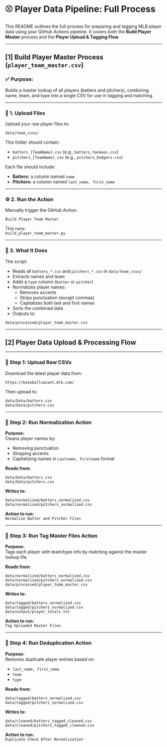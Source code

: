 # ⚾ Player Data Pipeline: Full Process

This README outlines the full process for preparing and tagging MLB player data using your GitHub Actions pipeline. It covers both the **Build Player Master** process and the **Player Upload & Tagging Flow**.

---

## [1] Build Player Master Process (`player_team_master.csv`)

### ✅ Purpose:
Builds a master lookup of all players (batters and pitchers), combining name, team, and type into a single CSV for use in tagging and matching.

---

### 📁 1. Upload Files
Upload your raw player files to:

```
data/team_csvs/
```

This folder should contain:
- `batters_[TeamName].csv` (e.g., `batters_Yankees.csv`)
- `pitchers_[TeamName].csv` (e.g., `pitchers_Dodgers.csv`)

Each file should include:
- **Batters:** a column named `name`
- **Pitchers:** a column named `last_name, first_name`

---

### ⚙️ 2. Run the Action
Manually trigger the GitHub Action:

```
Build Player Team Master
```

This runs:  
`build_player_team_master.py`

---

### 🔄 3. What It Does
The script:
- Reads all `batters_*.csv` and `pitchers_*.csv` in `data/team_csvs/`
- Extracts names and team
- Adds a `type` column (`batter` or `pitcher`)
- Normalizes player names:
  - Removes accents
  - Strips punctuation (except commas)
  - Capitalizes both last and first names
- Sorts the combined data
- Outputs to:

```
data/processed/player_team_master.csv
```

---

## [2] Player Data Upload & Processing Flow

---

### 🔹 Step 1: Upload Raw CSVs
Download the latest player data from:

```
https://baseballsavant.mlb.com/
```

Then upload to:

```
data/Data/batters.csv  
data/Data/pitchers.csv
```

---

### 🔹 Step 2: Run Normalization Action

**Purpose:**  
Cleans player names by:
- Removing punctuation
- Stripping accents
- Capitalizing names in `Lastname, Firstname` format

**Reads from:**
```
data/Data/batters.csv  
data/Data/pitchers.csv
```

**Writes to:**
```
data/normalized/batters_normalized.csv  
data/normalized/pitchers_normalized.csv
```

**Action to run:**  
`Normalize Batter and Pitcher Files`

---

### 🔹 Step 3: Run Tag Master Files Action

**Purpose:**  
Tags each player with team/type info by matching against the master lookup file.

**Reads from:**
```
data/normalized/batters_normalized.csv  
data/normalized/pitchers_normalized.csv  
data/processed/player_team_master.csv
```

**Writes to:**
```
data/tagged/batters_normalized.csv  
data/tagged/pitchers_normalized.csv  
data/output/player_totals.txt
```

**Action to run:**  
`Tag Uploaded Master Files`

---

### 🔹 Step 4: Run Deduplication Action

**Purpose:**  
Removes duplicate player entries based on:
- `last_name, first_name`
- `team`
- `type`

**Reads from:**
```
data/tagged/batters_normalized.csv  
data/tagged/pitchers_normalized.csv
```

**Writes to:**
```
data/cleaned/batters_tagged_cleaned.csv  
data/cleaned/pitchers_tagged_cleaned.csv
```

**Action to run:**  
`Duplicate Check After Normalization`
